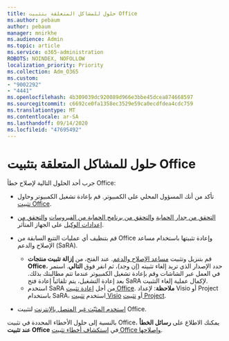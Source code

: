 ```yaml
---
title: حلول للمشاكل المتعلقة بتثبيت Office
ms.author: pebaum
author: pebaum
manager: mnirkhe
ms.audience: Admin
ms.topic: article
ms.service: o365-administration
ROBOTS: NOINDEX, NOFOLLOW
localization_priority: Priority
ms.collection: Adm_O365
ms.custom:
- "9002292"
- "4441"
ms.openlocfilehash: 4b309039dc920089d966e3bbe45dcea874668597
ms.sourcegitcommit: c6692ce0fa1358ec3529e59ca0ecdfdea4cdc759
ms.translationtype: MT
ms.contentlocale: ar-SA
ms.lasthandoff: 09/14/2020
ms.locfileid: "47695492"
---
```

# <a name="solutions-for-issues-when-installing-office"></a>حلول للمشاكل المتعلقة بتثبيت Office

جرب أحد الحلول التالية لإصلاح خطأ Office:

- تأكد من أنك المسؤول المحلي على الكمبيوتر. قم بإعادة تشغيل الكمبيوتر وحاول [تثبيت Office](https://portal.office.com/OLS/MySoftware.aspx).

- [التحقق من جدار الحماية](https://support.office.com/article/unlicensed-product-and-activation-errors-in-office-0d23d3c0-c19c-4b2f-9845-5344fedc4380#bkmk_checkfirewall) و[التحقق من برنامج الحماية من الفيروسات](https://support.office.com/article/unlicensed-product-and-activation-errors-in-office-0d23d3c0-c19c-4b2f-9845-5344fedc4380#bkmk_checkav) و[التحقق من إعدادات الوكيل](https://support.office.com/article/unlicensed-product-and-activation-errors-in-office-0d23d3c0-c19c-4b2f-9845-5344fedc4380#bkmk_checkproxy) على الجهاز المتأثر.

- قم بتنظيف أي عمليات التتبع السابقة من Office وإعادة تثبيتها باستخدام مساعد الإصلاح والدعم (SaRA). 

    - قم بتنزيل وتثبيت [مساعد الإصلاح والدعم](https://aka.ms/SARA-OfficeUninstall-Alchemy). عند الفتح، من **إزالة تثبيت منتجات Office**، حدد الإصدار الذي تريد إلغاء تثبيته (إن وجد)، ثم انقر فوق **التالي**. استمر في العمل عبر الشاشات وقم بإعادة تشغيل الكمبيوتر عندما تتم مطالبتك بذلك. بعد إعادة التشغيل، يتم تلقائياً إعادة فتح SaRA لإكمال عملية إلغاء التثبيت.
    - استخدم SaRA من أجل [إعادة تثبيت Office](https://aka.ms/sara-officeinstall). **ملاحظة**: لإعداد Visio أو Project باستخدام SaRA، استخدم [تثبيت Visio](https://aka.ms/SaRA-VisioSetupScenario) أو [تثبيت Project](https://aka.ms/SaRA-ProjectSetupScenario).  

- [استخدم المثبّت غير المتصل بالإنترنت](https://support.office.com/article/f0a85fe7-118f-41cb-a791-d59cef96ad1c?wt.mc_id=Alchemy_ClientDIA) لتثبيت Office.

بالنسبة إلى حلول الأخطاء المحددة في تثبيت Office، يمكنك الاطلاع على **رسائل الخطأ عند تثبيت Office** في [استكشاف أخطاء تثبيت Office وإصلاحها](https://support.office.com/article/35ff2def-e0b2-4dac-9784-4cf212c1f6c2#BKMK_ErrorMessages).


